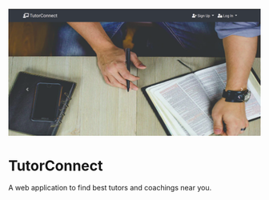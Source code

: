 ![Landing](https://github.com/MohdIsa/tutor-connect/blob/master/images/Screenshot%20from%202021-05-08%2016-51-00.png)
# TutorConnect
A web application to find best tutors and coachings near you.

